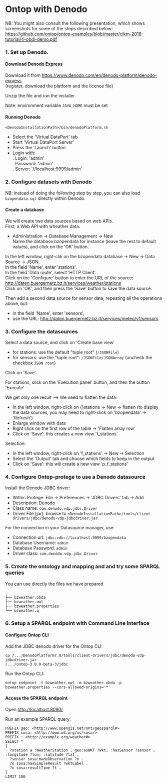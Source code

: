 
# Ontop with Denodo

NB: You might also consult the following presentation, which shows screenshots for
some of the steps described below:  
<https://github.com/ontop/ontop-examples/blob/master/cikm-2018-tutorial/4-obdi-demo.pdf>

### 1. Set up Denodo.

#### Download Denodo Express 

Download it from <https://www.denodo.com/en/denodo-platform/denodo-express>  
(register, download the platform and the licence file)

Unzip the file and run the installer.

Note: environment variable `JAVA_HOME` must be set

#### Running Denodo

```console
<DenodoInstallationPath>/bin/denodoPlatform.sh
```

- Select the 'Virtual DataPort' tab
- Start 'Virtual DataPort Server'
- Press the 'Launch' button
- Login with:  
    . Login: 'admin'  
	. Password: 'admin'  
	. Server: '//localhost:9999/admin'
	
### 2. Configure datasets with Denodo

NB: instead of doing the following step by step, you can also load `bzopendata.sql` directly within Denodo.

#### Create a database

We will create two data sources based on web APIs.  
First, a Web API with wheather data.

- Administration -> Database Management -> New  
Name the database bzopendata for instance (leave the rest to default values), and click on the 'OK' button.

In the left window, right-clik on the bzopendata database -> New -> Data Source -> JSON.  
In the field 'Name', enter 'stations'.  
In the field 'Data route', select 'HTTP Client'.  
Click on the 'Configure' button to enter the URL of the source:  
<http://daten.buergernetz.bz.it/services/weather/stations>  
Click on 'OK', and then press the 'Save' button to save the data source.  

Then add a second data source for sensor data, repeating all the operations above, but:  
- in the field 'Name', enter 'sensors',  
- use the URL:
<http://daten.buergernetz.bz.it/services/meteo/v1/sensors>

### 3. Configure the datasources


Select a data source, and click on 'Create base view'
- for stations: use the default "tuple root" (`/JSONFile`)
- for sensors: use the "tuple root": `/JSONFile/JSONArray` (uncheck the checkbox `JSON root`)

Click on 'Save'.

For stations, click on the 'Execution panel' button, and then the button 'Execute'

We get only one result --> We need to flatten the data:
- In the left window, right-click on {}stations -> New -> flatten
 (to display the data sources, you may need to right-click on 'bzopendata' -> 'Refresh')
- Enlarge window with data
- Right click on the first row of the table -> 'Flatten array row'
- Click on 'Save': this creates a new view 'f_stations'

Selection:
- In the left window, right-click on 'f_stations' -> New -> Selection  
- Select the 'Output' tab and choose which fields to keep in the output
- Click on 'Save': this will create a new view 'p_f_stations'

### 4. Configure Ontop-protege to use a Denodo datasource

Install the Denodo JDBC driver:
- Within Protege: File -> Preferences -> 'JDBC Drivers' tab -> Add
- Description: Denodo
- Class name: `com.denodo.vdp.jdbc.Driver`
- Driver File (jar): browse to `<DenodoInstallationPath>/tools/client-drivers/jdbc/denodo-vdp-jdbcdriver.jar`

For the connection in your Datasource manager, use:

- Connection url: `jdbc:vdb://localhost:9999/bzopendata`
- Database Username: `admin`
- Database Password: `admin`
- Driver class: `com.denodo.vdp.jdbc.Driver`

### 5. Create the ontology and mapping and and try some SPARQL queries

You can use directly the files we have prepared

```
.
├── bzweather.obda
├── bzweather.owl
├── bzweather.properties
└── bzweather.q
```

### 6. Setup a SPARQL endpoint with Command Line Interface

#### Configure Ontop CLI

Add the JDBC denodo driver for the Ontop CLI:

```console
cp /.../DenodoPlatform7.0/tools/client-drivers/jdbc/denodo-vdp-jdbcdriver.jar
/.../ontop-3.0.0-beta-3/jdbc
```

Run the Ontop CLI:
```console
ontop endpoint -t bzweather.owl -m bzweather.obda -p bzweather.properties --cors-allowed-origins='*'
```

#### Access the SPARQL endpoint

Open <http://localhost:8080/>

Run an example SPARQL query:

```sparql
PREFIX geo: <http://www.opengis.net/ont/geosparql#>
PREFIX sosa: <http://www.w3.org/ns/sosa/>
PREFIX : <http://example.org/weather#>
SELECT *
{
  ?station a :WeatherStation ; geo:asWKT ?wkt; :hasSensor ?sensor ; :longitude ?lon; :latitude ?lat .
  ?sensor sosa:madeObservation ?o .
  ?o sosa:hasSimpleResult ?wktLabel .
  ?o sosa:resultTime ?t .
}
LIMIT 100
```
